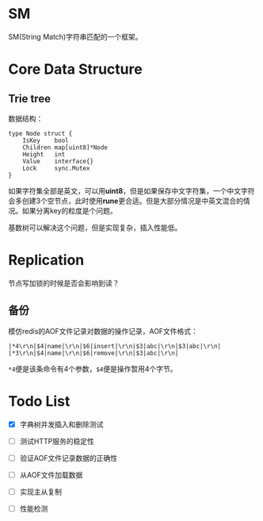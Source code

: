 # SM

SM(String Match)字符串匹配的一个框架。

# Core Data Structure

## Trie tree

数据结构：
```golang
type Node struct {
	IsKey    bool
	Children map[uint8]*Node
	Height   int
	Value    interface{}
	Lock     sync.Mutex
}
```

如果字符集全部是英文，可以用**uint8**，但是如果保存中文字符集，一个中文字符会多创建3个空节点，此时使用**rune**更合适。但是大部分情况是中英文混合的情况。如果分离key的粒度是个问题。

基数树可以解决这个问题，但是实现复杂，插入性能低。

# Replication

节点写加锁的时候是否会影响到读？

## 备份

模仿redis的AOF文件记录对数据的操作记录，AOF文件格式：
```
|*4\r\n|$4|name|\r\n|$6|insert|\r\n|$3|abc|\r\n|$3|abc|\r\n|
|*3\r\n|$4|name|\r\n|$6|remove|\r\n|$3|abc|\r\n|

```

`*4`便是该条命令有4个参数，`$4`便是操作暂用4个字节。

# Todo List

* [x] 字典树并发插入和删除测试
* [ ] 测试HTTP服务的稳定性
* [ ] 验证AOF文件记录数据的正确性
* [ ] 从AOF文件加载数据
* [ ] 实现主从复制
* [ ] 性能检测

